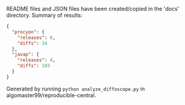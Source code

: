 README files and JSON files have been created/copied in the 'docs' directory.
Summary of results:
```json
{
  "procyon": {
    "releases": 6,
    "diffs": 34
  },
  "javap": {
    "releases": 4,
    "diffs": 185
  }
}
```

Generated by running `python analyze_diffoscope.py` in algomaster99/reproducible-central.